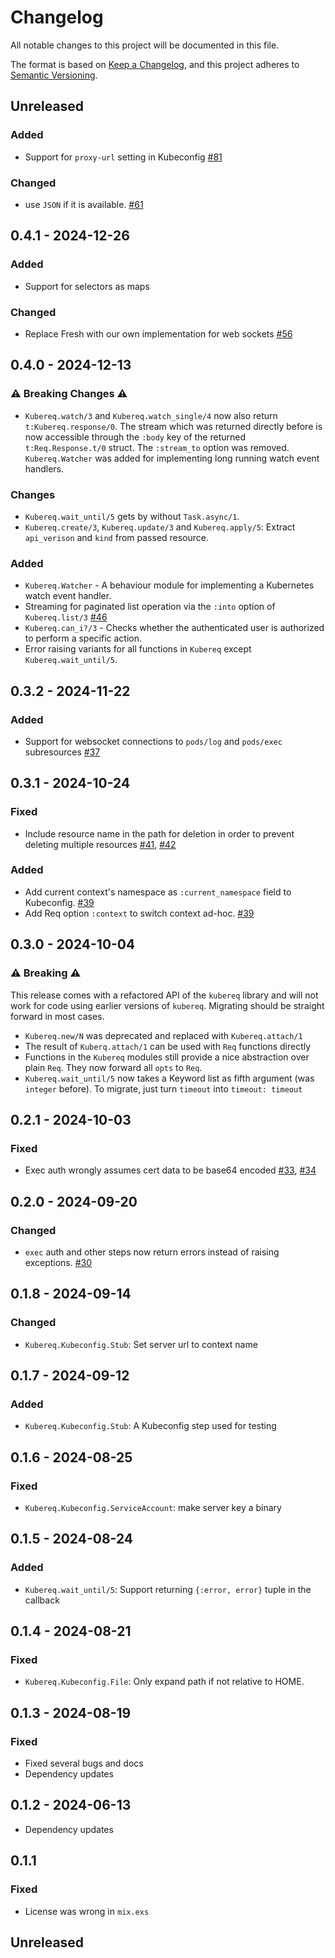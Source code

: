 # Changelog

All notable changes to this project will be documented in this file.

The format is based on [Keep a Changelog](https://keepachangelog.com/en/1.0.0/),
and this project adheres to [Semantic Versioning](https://semver.org/spec/v2.0.0.html).

## Unreleased

<!-- Add your changelog entry to the relevant subsection -->

<!-- ### Added | Changed | Deprecated | Removed | Fixed | Security -->

### Added

- Support for `proxy-url` setting in Kubeconfig [#81](https://github.com/mruoss/kubereq/pull/81)

### Changed

- use `JSON` if it is available. [#61](https://github.com/mruoss/kubereq/pull/61)

<!--------------------- Don't add new entries after this line --------------------->

## 0.4.1 - 2024-12-26

### Added

- Support for selectors as maps

### Changed

- Replace Fresh with our own implementation for web sockets [#56](https://github.com/mruoss/kubereq/pull/56)

## 0.4.0 - 2024-12-13

### ⚠️ Breaking Changes ⚠️

- `Kubereq.watch/3` and `Kubereq.watch_single/4` now also return `t:Kubereq.response/0`.
  The stream which was returned directly before is now accessible through the `:body`
  key of the returned `t:Req.Response.t/0` struct. The `:stream_to` option was removed.
  `Kubereq.Watcher` was added for implementing long running watch event handlers.

### Changes

- `Kubereq.wait_until/5` gets by without `Task.async/1`.
- `Kubereq.create/3`, `Kubereq.update/3` and `Kubereq.apply/5`: Extract `api_verison` and `kind` from passed resource.

### Added

- `Kubereq.Watcher` - A behaviour module for implementing a Kubernetes watch event handler.
- Streaming for paginated list operation via the `:into` option of `Kubereq.list/3`
  [#46](https://github.com/mruoss/kubereq/pull/46)
- `Kubereq.can_i?/3` - Checks whether the authenticated user is authorized to perform a specific action.
- Error raising variants for all functions in `Kubereq` except `Kubereq.wait_until/5`.

## 0.3.2 - 2024-11-22

### Added

- Support for websocket connections to `pods/log` and `pods/exec` subresources [#37](https://github.com/mruoss/kubereq/pull/37)

## 0.3.1 - 2024-10-24

### Fixed

- Include resource name in the path for deletion in order to prevent deleting multiple resources [#41](https://github.com/mruoss/kubereq/issues/41), [#42](https://github.com/mruoss/kubereq/pull/42)

### Added

- Add current context's namespace as `:current_namespace` field to Kubeconfig. [#39](https://github.com/mruoss/kubereq/pull/39)
- Add Req option `:context` to switch context ad-hoc. [#39](https://github.com/mruoss/kubereq/pull/39)

## 0.3.0 - 2024-10-04

### ⚠️ Breaking ⚠️

This release comes with a refactored API of the `kubereq` library and will not
work for code using earlier versions of `kubereq`. Migrating should be straight
forward in most cases.

- `Kubereq.new/N` was deprecated and replaced with `Kubereq.attach/1`
- The result of `Kuberq.attach/1` can be used with `Req` functions directly
- Functions in the `Kubereq` modules still provide a nice abstraction over plain
  `Req`. They now forward all `opts` to `Req`.
- `Kubereq.wait_until/5` now takes a Keyword list as fifth argument (was
  `integer` before). To migrate, just turn `timeout` into `timeout: timeout`

## 0.2.1 - 2024-10-03

### Fixed

- Exec auth wrongly assumes cert data to be base64 encoded [#33](https://github.com/mruoss/kubereq/issues/33), [#34](https://github.com/mruoss/kubereq/pull/34)

## 0.2.0 - 2024-09-20

### Changed

- `exec` auth and other steps now return errors instead of raising exceptions. [#30](https://github.com/mruoss/kubereq/pull/30)

## 0.1.8 - 2024-09-14

### Changed

- `Kubereq.Kubeconfig.Stub`: Set server url to context name

## 0.1.7 - 2024-09-12

### Added

- `Kubereq.Kubeconfig.Stub`: A Kubeconfig step used for testing

## 0.1.6 - 2024-08-25

### Fixed

- `Kubereq.Kubeconfig.ServiceAccount`: make server key a binary

## 0.1.5 - 2024-08-24

### Added

- `Kubereq.wait_until/5`: Support returning `{:error, error}` tuple in the callback

## 0.1.4 - 2024-08-21

### Fixed

- `Kubereq.Kubeconfig.File`: Only expand path if not relative to HOME.

## 0.1.3 - 2024-08-19

### Fixed

- Fixed several bugs and docs
- Dependency updates

## 0.1.2 - 2024-06-13

- Dependency updates

## 0.1.1

### Fixed

- License was wrong in `mix.exs`

## Unreleased

<!-- Add your changelog entry to the relevant subsection -->

<!-- ### Added | Changed | Deprecated | Removed | Fixed | Security -->

<!-- No new entries below this line! -->
